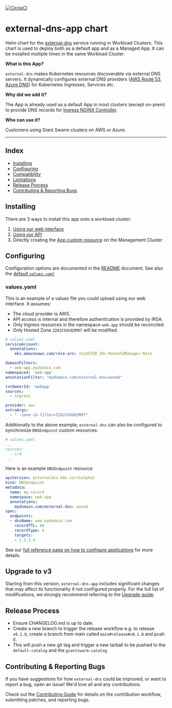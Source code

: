 [![CircleCI](https://circleci.com/gh/giantswarm/external-dns-app.svg?style=svg)](https://circleci.com/gh/giantswarm/external-dns-app)

# external-dns-app chart

Helm chart for the [external-dns](https://github.com/kubernetes-sigs/external-dns) service running in Workload
Clusters. This chart is used to deploy both as a default app and as a Managed App.
It can be installed multiple times in the same Workload Cluster.

**What is this App?**

`external-dns` makes Kubernetes resources discoverable via external DNS servers. It dynamically configures external DNS providers ([AWS Route 53](https://aws.amazon.com/route53/), [Azure DNS](https://learn.microsoft.com/en-us/azure/dns/)) for Kubernetes Ingresses, Services etc.

**Why did we add it?**

The App is already used as a default App in most clusters (except on-prem) to provide DNS records for [Ingress NGINX Controller](https://github.com/giantswarm/ingress-nginx-app).

**Who can use it?**

Customers using Giant Swarm clusters on AWS or Azure.

---

## Index
- [Installing](#installing)
- [Configuring](#configuring)
- [Compatibility](#compatibility)
- [Limitations](#limitations)
- [Release Process](#release-process)
- [Contributing & Reporting Bugs](#contributing--reporting-bugs)

## Installing

There are 3 ways to install this app onto a workload cluster:

1. [Using our web interface](https://docs.giantswarm.io/reference/web-interface/app-catalog/)
2. [Using our API](https://docs.giantswarm.io/api/#operation/createClusterAppV5)
3. Directly creating the [App custom resource](https://docs.giantswarm.io/use-the-api/management-api/crd/apps.application.giantswarm.io/) on the Management Cluster

## Configuring

Configuration options are documented in the [README](https://github.com/giantswarm/external-dns-app/blob/main/helm/external-dns-app/README.md)
document. See also the [default `values.yaml`](https://github.com/giantswarm/external-dns-app/blob/main/helm/external-dns-app/values.yaml)

### values.yaml

This is an example of a values file you could upload using our web interface. It assumes:

- The cloud provider is AWS.
- API access is internal and therefore authentication is provided by IRSA.
- Only Ingress resources in the namespace `web-app` should be reconciled.
- Only Hosted Zone `Z262CGXUQ3M97` will be modified.

```yaml
# values.yaml
serviceAccount:
  annotations:
    eks.amazonaws.com/role-arn: <CLUSTER_ID>-Route53Manager-Role

domainFilters:
  - web-app.mydomain.com
namespaced: 'web-app'
annotationFilter: "mydomain.com/external-dns=owned"

txtOwnerId: 'webapp'
sources:
  - ingress

provider: aws
extraArgs:
  - "--zone-id-filter=Z262CGXUQ3M97"
```

Additionally to the above example, `external-dns` can also be configured to synchronize `DNSEndpoint` custom resources:

```yaml
# values.yaml
...
sources:
  - crd
...
```

Here is an example `DNSEndpoint` resource:

```yaml
apiVersion: externaldns.k8s.io/v1alpha1
kind: DNSEndpoint
metadata:
  name: my-record
  namespace: web-app
  annotations:
    mydomain.com/external-dns: owned
spec:
  endpoints:
  - dnsName: www.mydomain.com
    recordTTL: 60
    recordType: A
    targets:
    - 1.2.3.4
```

See our [full reference page on how to configure applications](https://docs.giantswarm.io/reference/app-configuration/) for more details.

## Upgrade to v3

Starting from this version, `external-dns-app` includes significant changes that may affect its functionality if not configured properly. For the full list of modifications, we strongly recommend referring to the [Upgrade guide](https://github.com/giantswarm/external-dns-app/blob/main/docs/upgrading.md).

## Release Process

* Ensure CHANGELOG.md is up to date.
* Create a new branch to trigger the release workflow e.g. to release `v0.1.0`,
create a branch from main called `main#release#v0.1.0` and push it.
* This will push a new git tag and trigger a new tarball to be pushed to the
`default-catalog` and the `giantswarm-catalog`

## Contributing & Reporting Bugs
If you have suggestions for how `external-dns` could be improved, or want to report a bug, open an issue! We'd love all and any contributions. 

Check out the [Contributing Guide](CONTRIBUTING.md) for details on the contribution workflow, submitting patches, and reporting bugs.

[app-operator]: https://github.com/giantswarm/app-operator
[default-catalog]: https://github.com/giantswarm/default-catalog
[default-test-catalog]: https://github.com/giantswarm/default-test-catalog
[external-dns]: https://github.com/kubernetes-incubator/external-dns
[giantswarm-catalog]: https://github.com/giantswarm/giantswarm-catalog
[giantswarm-test-catalog]: https://github.com/giantswarm/giantswarm-test-catalog
